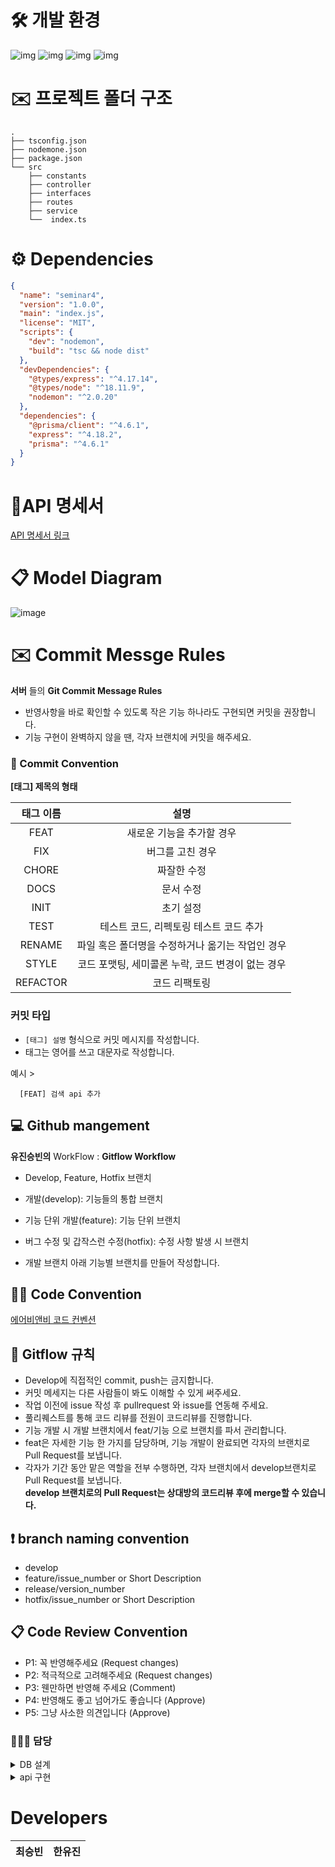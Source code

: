 # 🛠 개발 환경

![img](https://img.shields.io/badge/typescript-4.6.3-blue)
![img](https://img.shields.io/badge/ts--node-10.9.1-green)
![img](https://img.shields.io/badge/prisma-4.6.1-yellowgreen)
![img](https://img.shields.io/badge/Express-v4.18.2-green)

# ✉️ 프로젝트 폴더 구조

```
.
├── tsconfig.json
├── nodemone.json
├── package.json
└── src
    ├── constants
    ├── controller
    ├── interfaces
    ├── routes
    ├── service
    └──  index.ts
```

# ⚙️ Dependencies

```json
{
  "name": "seminar4",
  "version": "1.0.0",
  "main": "index.js",
  "license": "MIT",
  "scripts": {
    "dev": "nodemon",
    "build": "tsc && node dist"
  },
  "devDependencies": {
    "@types/express": "^4.17.14",
    "@types/node": "^18.11.9",
    "nodemon": "^2.0.20"
  },
  "dependencies": {
    "@prisma/client": "^4.6.1",
    "express": "^4.18.2",
    "prisma": "^4.6.1"
  }
}

```

# 📧API 명세서

[API 명세서 링크](https://www.notion.so/Server-52f68030f9fd46d4992c9825e7944b62)

# 📋 Model Diagram

![image](https://user-images.githubusercontent.com/80771842/202855702-d49be22c-4962-4c64-b821-8dc40f850d97.png)

# ✉️ Commit Messge Rules

**서버** 들의 **Git Commit Message Rules**

- 반영사항을 바로 확인할 수 있도록 작은 기능 하나라도 구현되면 커밋을 권장합니다.
- 기능 구현이 완벽하지 않을 땐, 각자 브랜치에 커밋을 해주세요.

### 📌 Commit Convention

**[태그] 제목의 형태**

| 태그 이름 |                       설명                        |
| :-------: | :-----------------------------------------------: |
|   FEAT    |             새로운 기능을 추가할 경우             |
|    FIX    |                 버그를 고친 경우                  |
|   CHORE   |                    짜잘한 수정                    |
|   DOCS    |                     문서 수정                     |
|   INIT    |                     초기 설정                     |
|   TEST    |      테스트 코드, 리펙토링 테스트 코드 추가       |
|  RENAME   | 파일 혹은 폴더명을 수정하거나 옮기는 작업인 경우  |
|   STYLE   | 코드 포맷팅, 세미콜론 누락, 코드 변경이 없는 경우 |
| REFACTOR  |                   코드 리팩토링                   |

### **커밋 타입**

- `[태그] 설명` 형식으로 커밋 메시지를 작성합니다.
- 태그는 영어를 쓰고 대문자로 작성합니다.

예시 >

```
  [FEAT] 검색 api 추가
```

## **💻 Github mangement**

**유진승빈의** WorkFlow : **Gitflow Workflow**

- Develop, Feature, Hotfix 브랜치

- 개발(develop): 기능들의 통합 브랜치

- 기능 단위 개발(feature): 기능 단위 브랜치

- 버그 수정 및 갑작스런 수정(hotfix): 수정 사항 발생 시 브랜치

- 개발 브랜치 아래 기능별 브랜치를 만들어 작성합니다.

## ✍🏻 Code Convention

[에어비앤비 코드 컨벤션](https://github.com/airbnb/javascript)

## 📍 Gitflow 규칙

- Develop에 직접적인 commit, push는 금지합니다.
- 커밋 메세지는 다른 사람들이 봐도 이해할 수 있게 써주세요.
- 작업 이전에 issue 작성 후 pullrequest 와 issue를 연동해 주세요.
- 풀리퀘스트를 통해 코드 리뷰를 전원이 코드리뷰를 진행합니다.
- 기능 개발 시 개발 브랜치에서 feat/기능 으로 브랜치를 파서 관리합니다.
- feat은 자세한 기능 한 가지를 담당하며, 기능 개발이 완료되면 각자의 브랜치로 Pull Request를 보냅니다.
- 각자가 기간 동안 맡은 역할을 전부 수행하면, 각자 브랜치에서 develop브랜치로 Pull Request를 보냅니다.  
  **develop 브랜치로의 Pull Request는 상대방의 코드리뷰 후에 merge할 수 있습니다.**

## ❗️ branch naming convention

- develop
- feature/issue_number or Short Description
- release/version_number
- hotfix/issue_number or Short Description

## 📋 Code Review Convention

- P1: 꼭 반영해주세요 (Request changes)
- P2: 적극적으로 고려해주세요 (Request changes)
- P3: 웬만하면 반영해 주세요 (Comment)
- P4: 반영해도 좋고 넘어가도 좋습니다 (Approve)
- P5: 그냥 사소한 의견입니다 (Approve)

### 🙋🏻‍♀️ 담당

<details>
<summary>DB 설계</summary>
<div markdown="1">  
 
| 기능명 | 담당자 | 완료 여부 |
| :-----: | :---: | :---: |
| USER | 승빈 |  ✅   |
| POST | 유진 |  ✅   |
| Brand | 승빈 |  ✅   |
| Comment | 유진 |  ✅  |
| Mark | 승빈 |  ✅  |
| Category | 유진 |  ✅  |
</div>
</details>

<details>
<summary>api 구현</summary>
<div markdown="1">

|               기능명               | Method | 담당자 | 완료 여부 |
| :--------------------------------: | :----: | :----: | :-------: |
| 간편 대화주제 카테고리 리스트 조회 |  GET   | `예시` |    ✅     |

</div>
</details>

# Developers


|최승빈|한유진|
| :---------------------------------: | :----------------------------------: |
